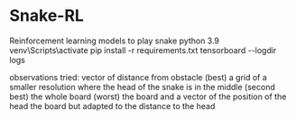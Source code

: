# Snake-RL
Reinforcement learning models to play snake
python 3.9
venv\Scripts\activate
pip install -r requirements.txt
tensorboard --logdir logs

observations tried:
vector of distance from obstacle (best)
a grid of a smaller resolution where the head of the snake is in the middle (second best)
the whole board (worst)
the board and a vector of the position of the head
the board but adapted to the distance to the head
